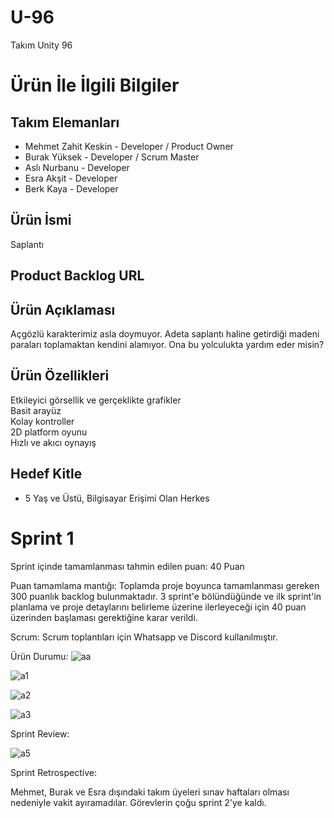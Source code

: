 # U-96
Takım Unity 96

# Ürün İle İlgili Bilgiler
## Takım Elemanları 
- Mehmet Zahit Keskin - Developer / Product Owner 
- Burak Yüksek - Developer / Scrum Master 
- Aslı Nurbanu - Developer 
- Esra Akşit - Developer 
- Berk Kaya - Developer 

## Ürün İsmi
Saplantı

## Product Backlog URL

## Ürün Açıklaması
Açgözlü karakterimiz asla doymuyor. Adeta saplantı haline getirdiği madeni paraları toplamaktan kendini alamıyor. Ona bu yolculukta yardım eder misin?

## Ürün Özellikleri
Etkileyici görsellik ve gerçeklikte grafikler \
Basit arayüz \
Kolay kontroller \
2D platform oyunu \
Hızlı ve akıcı oynayış

## Hedef Kitle
- 5 Yaş ve Üstü, Bilgisayar Erişimi Olan Herkes

# Sprint 1
Sprint içinde tamamlanması tahmin edilen puan: 40 Puan

Puan tamamlama mantığı: Toplamda proje boyunca tamamlanması gereken 300 puanlık backlog bulunmaktadır. 3 sprint'e bölündüğünde ve ilk sprint'in planlama ve proje detaylarını belirleme üzerine ilerleyeceği için 40 puan üzerinden başlaması gerektiğine karar verildi.

Scrum: Scrum toplantıları için Whatsapp ve Discord kullanılmıştır.

Ürün Durumu:
![aa](https://github.com/burakyu/Saplanti/assets/69505119/094cff11-6222-4c89-9078-c7762a7e93e9)

![a1](https://github.com/burakyu/Saplanti/assets/69505119/afbe73dc-2f83-477a-8598-5dae29a19793)

![a2](https://github.com/burakyu/Saplanti/assets/69505119/0076e593-139d-4cf4-91bf-4f8c5182d827)

![a3](https://github.com/burakyu/Saplanti/assets/69505119/f0e42407-70a9-4d00-8b8b-fe0b52e13f7c)


Sprint Review: 

![a5](https://github.com/burakyu/Saplanti/assets/69505119/f71dcc03-55cb-40f2-9fef-c675672929ba)

Sprint Retrospective:

Mehmet, Burak ve Esra dışındaki takım üyeleri sınav haftaları olması nedeniyle vakit ayıramadılar. Görevlerin çoğu sprint 2'ye kaldı.

